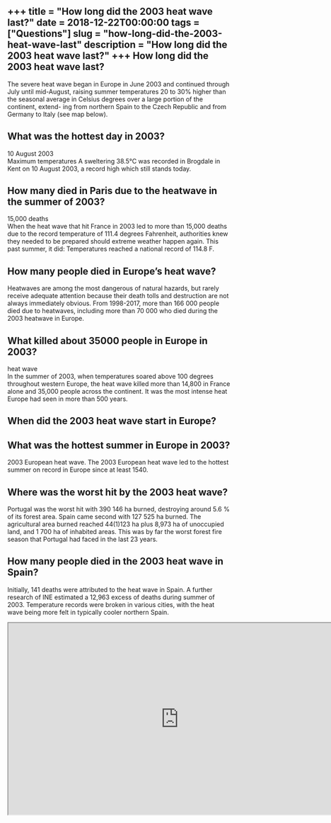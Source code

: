 +++
title = "How long did the 2003 heat wave last?"
date = 2018-12-22T00:00:00
tags = ["Questions"]
slug = "how-long-did-the-2003-heat-wave-last"
description = "How long did the 2003 heat wave last?"
+++
How long did the 2003 heat wave last?
-------------------------------------

The severe heat wave began in Europe in June 2003 and continued through July until mid-August, raising summer temperatures 20 to 30% higher than the seasonal average in Celsius degrees over a large portion of the continent, extend- ing from northern Spain to the Czech Republic and from Germany to Italy (see map below).

What was the hottest day in 2003?
---------------------------------

10 August 2003  
Maximum temperatures A sweltering 38.5°C was recorded in Brogdale in Kent on 10 August 2003, a record high which still stands today.

How many died in Paris due to the heatwave in the summer of 2003?
-----------------------------------------------------------------

15,000 deaths  
When the heat wave that hit France in 2003 led to more than 15,000 deaths due to the record temperature of 111.4 degrees Fahrenheit, authorities knew they needed to be prepared should extreme weather happen again. This past summer, it did: Temperatures reached a national record of 114.8 F.

How many people died in Europe’s heat wave?
-------------------------------------------

Heatwaves are among the most dangerous of natural hazards, but rarely receive adequate attention because their death tolls and destruction are not always immediately obvious. From 1998-2017, more than 166 000 people died due to heatwaves, including more than 70 000 who died during the 2003 heatwave in Europe.

What killed about 35000 people in Europe in 2003?
-------------------------------------------------

heat wave  
In the summer of 2003, when temperatures soared above 100 degrees throughout western Europe, the heat wave killed more than 14,800 in France alone and 35,000 people across the continent. It was the most intense heat Europe had seen in more than 500 years.

When did the 2003 heat wave start in Europe?
--------------------------------------------

What was the hottest summer in Europe in 2003?
----------------------------------------------

2003 European heat wave. The 2003 European heat wave led to the hottest summer on record in Europe since at least 1540.

Where was the worst hit by the 2003 heat wave?
----------------------------------------------

Portugal was the worst hit with 390 146 ha burned, destroying around 5.6 % of its forest area. Spain came second with 127 525 ha burned. The agricultural area burned reached 44(1)123 ha plus 8,973 ha of unoccupied land, and 1 700 ha of inhabited areas. This was by far the worst forest fire season that Portugal had faced in the last 23 years.

How many people died in the 2003 heat wave in Spain?
----------------------------------------------------

Initially, 141 deaths were attributed to the heat wave in Spain. A further research of INE estimated a 12,963 excess of deaths during summer of 2003. Temperature records were broken in various cities, with the heat wave being more felt in typically cooler northern Spain.

<iframe allow="accelerometer; autoplay; clipboard-write; encrypted-media; gyroscope; picture-in-picture" allowfullscreen="" class="__youtube_prefs__  epyt-is-override  no-lazyload" data-no-lazy="1" data-origheight="433" data-origwidth="770" data-skipgform_ajax_framebjll="" height="433" id="_ytid_36983" loading="lazy" src="https://www.youtube.com/embed/Hx2940wcooo?enablejsapi=1&autoplay=0&cc_load_policy=0&cc_lang_pref=&iv_load_policy=1&loop=0&modestbranding=0&rel=1&fs=1&playsinline=0&autohide=2&theme=dark&color=red&controls=1&" title="YouTube player" width="770"></iframe>